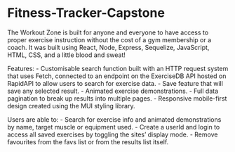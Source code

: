 # Fitness-Tracker-Capstone
The Workout Zone is built for anyone and everyone to have access to proper exercise instruction without the cost of a gym membership or a coach.  It was built using React, Node, Express, Sequelize, JavaScript, HTML, CSS, and a little blood and sweat!

Features:
    - Customisable search function built with an HTTP request system that uses Fetch, connected to an       endpoint on the ExerciseDB API hosted on RapidAPI to allow users to search for exercise data.
    - Save feature that will save any selected result. 
    - Animated exercise demonstrations.
    - Full data pagination to break up results into multiple pages.
    - Responsive mobile-first design created using the MUI styling library.

Users are able to:
    - Search for exercise info and animated demonstrations by name, target muscle or equipment used.
    - Create a userId and login to access all saved exercises by toggling the sites’ display mode.
    - Remove favourites from the favs list or from the results list itself.